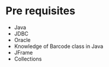 # Pre requisites 

- Java
- JDBC
- Oracle
- Knowledge of Barcode class in Java
- JFrame
- Collections
